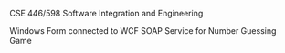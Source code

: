 CSE 446/598 Software Integration and Engineering

Windows Form connected to WCF SOAP Service for Number Guessing Game
